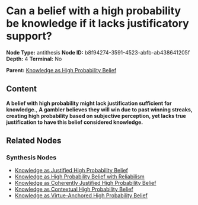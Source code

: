 # Can a belief with a high probability be knowledge if it lacks justificatory support?

**Node Type:** antithesis
**Node ID:** b8f94274-3591-4523-abfb-ab438641205f
**Depth:** 4
**Terminal:** No

**Parent:** [Knowledge as High Probability Belief](knowledge-as-high-probability-belief-synthesis-cabc363a-33a7-4f2c-9738-4031072ac817.md)

## Content

**A belief with high probability might lack justification sufficient for knowledge.**, **A gambler believes they will win due to past winning streaks, creating high probability based on subjective perception, yet lacks true justification to have this belief considered knowledge.**

## Related Nodes

### Synthesis Nodes

- [Knowledge as Justified High Probability Belief](knowledge-as-justified-high-probability-belief-synthesis-34f44a04-4e51-46fd-acdb-a96a6562d529.md)
- [Knowledge as High Probability Belief with Reliabilism](knowledge-as-high-probability-belief-with-reliabilism-synthesis-6998270c-d602-4f89-8e8c-241a62fa022d.md)
- [Knowledge as Coherently Justified High Probability Belief](knowledge-as-coherently-justified-high-probability-belief-synthesis-ce9f39f0-ac01-44d7-8401-6292912b54d9.md)
- [Knowledge as Contextual High Probability Belief](knowledge-as-contextual-high-probability-belief-synthesis-f4cca5ec-850a-4984-a93c-21d542e4e261.md)
- [Knowledge as Virtue-Anchored High Probability Belief](knowledge-as-virtue-anchored-high-probability-belief-synthesis-13e2f780-ae71-41cc-9975-9968931ea1dc.md)
